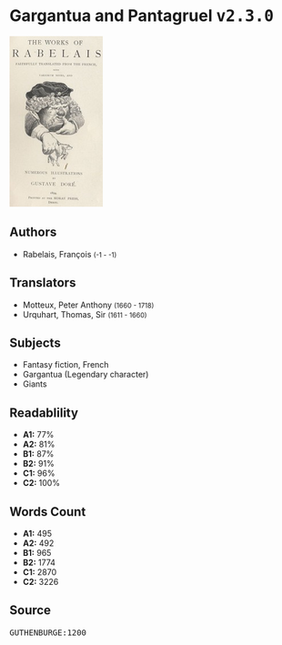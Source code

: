 # Gargantua and Pantagruel <kbd>v2.3.0</kbd>

![](./cover.medium.jpg "")

## Authors


 - Rabelais, François <small>(-1 - -1)</small>

## Translators


 - Motteux, Peter Anthony <small>(1660 - 1718)</small>
 - Urquhart, Thomas, Sir <small>(1611 - 1660)</small>

## Subjects


 - Fantasy fiction, French
 - Gargantua (Legendary character)
 - Giants

## Readablility


 - **A1:** 77%
 - **A2:** 81%
 - **B1:** 87%
 - **B2:** 91%
 - **C1:** 96%
 - **C2:** 100%

## Words Count


 - **A1:** 495
 - **A2:** 492
 - **B1:** 965
 - **B2:** 1774
 - **C1:** 2870
 - **C2:** 3226

## Source


<kbd>GUTHENBURGE:1200</kbd>
